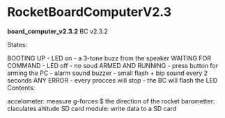 # RocketBoardComputerV2.3

**board_computer_v2.3.2**
BC v2.3.2

States:

BOOTING UP - LED on - a 3-tone buzz from the speaker
WAITING FOR COMMAND - LED off - no soud
ARMED AND RUNNING - press button for arming the PC - alarm sound buzzer - small flash + bip sound every 2 seconds
ANY ERROR - every procces will stop - the BC will flash the LED
Contents:

accelometer: measure g-forces $ the direction of the rocket
barometter: claculates altitude
SD card module: write data to a SD card
